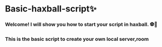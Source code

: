 # Basic-haxball-script✨
<h3>Welcome! I will show you how to start your script in haxball. ⚽🌟</h3>
<h3>This is the basic script to create your own local server,room</h3>


